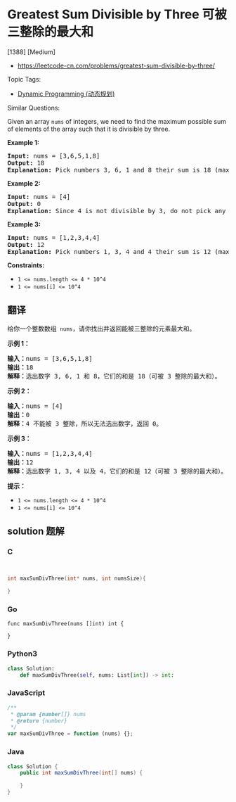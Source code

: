 # Greatest Sum Divisible by Three 可被三整除的最大和

[1388] [Medium]

- https://leetcode-cn.com/problems/greatest-sum-divisible-by-three/

Topic Tags:

- [Dynamic Programming (动态规划)](https://leetcode-cn.com/tag/dynamic-programming/)

Similar Questions:

Given an array `nums` of integers, we need to find the maximum possible sum of elements of the array such that it is divisible by three.

**Example 1:**

<pre><strong>Input:</strong> nums = [3,6,5,1,8]
<strong>Output:</strong> 18
<strong>Explanation:</strong> Pick numbers 3, 6, 1 and 8 their sum is 18 (maximum sum divisible by 3).</pre>

**Example 2:**

<pre><strong>Input:</strong> nums = [4]
<strong>Output:</strong> 0
<strong>Explanation:</strong> Since 4 is not divisible by 3, do not pick any number.
</pre>

**Example 3:**

<pre><strong>Input:</strong> nums = [1,2,3,4,4]
<strong>Output:</strong> 12
<strong>Explanation:</strong> Pick numbers 1, 3, 4 and 4 their sum is 12 (maximum sum divisible by 3).
</pre>

**Constraints:**

- `1 <= nums.length <= 4 * 10^4`
- `1 <= nums[i] <= 10^4`

## 翻译

给你一个整数数组  `nums`，请你找出并返回能被三整除的元素最大和。

**示例 1：**

<pre><strong>输入：</strong>nums = [3,6,5,1,8]
<strong>输出：</strong>18
<strong>解释：</strong>选出数字 3, 6, 1 和 8，它们的和是 18（可被 3 整除的最大和）。</pre>

**示例 2：**

<pre><strong>输入：</strong>nums = [4]
<strong>输出：</strong>0
<strong>解释：</strong>4 不能被 3 整除，所以无法选出数字，返回 0。
</pre>

**示例 3：**

<pre><strong>输入：</strong>nums = [1,2,3,4,4]
<strong>输出：</strong>12
<strong>解释：</strong>选出数字 1, 3, 4 以及 4，它们的和是 12（可被 3 整除的最大和）。
</pre>

**提示：**

- `1 <= nums.length <= 4 * 10^4`
- `1 <= nums[i] <= 10^4`

## solution 题解

### C

```c


int maxSumDivThree(int* nums, int numsSize){

}
```

### Go

```golang
func maxSumDivThree(nums []int) int {

}
```

### Python3

```python
class Solution:
    def maxSumDivThree(self, nums: List[int]) -> int:
```

### JavaScript

```javascript
/**
 * @param {number[]} nums
 * @return {number}
 */
var maxSumDivThree = function (nums) {};
```

### Java

```java
class Solution {
    public int maxSumDivThree(int[] nums) {

    }
}
```
